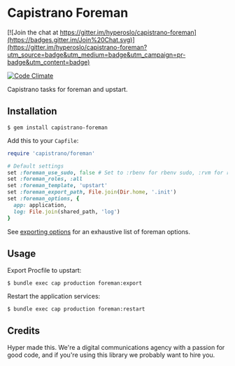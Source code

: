 # Capistrano Foreman

[![Join the chat at https://gitter.im/hyperoslo/capistrano-foreman](https://badges.gitter.im/Join%20Chat.svg)](https://gitter.im/hyperoslo/capistrano-foreman?utm_source=badge&utm_medium=badge&utm_campaign=pr-badge&utm_content=badge)

[![Code Climate](https://img.shields.io/codeclimate/github/hyperoslo/capistrano-foreman.svg?style=flat)](https://codeclimate.com/github/hyperoslo/capistrano-foreman)

Capistrano tasks for foreman and upstart.

## Installation

    $ gem install capistrano-foreman

Add this to your `Capfile`:

```ruby
require 'capistrano/foreman'

# Default settings
set :foreman_use_sudo, false # Set to :rbenv for rbenv sudo, :rvm for rvmsudo or true for normal sudo
set :foreman_roles, :all
set :foreman_template, 'upstart'
set :foreman_export_path, File.join(Dir.home, '.init')
set :foreman_options, {
  app: application,
  log: File.join(shared_path, 'log')
}
```

See [exporting options](http://ddollar.github.io/foreman/#EXPORTING0) for an exhaustive list of foreman options.

## Usage

Export Procfile to upstart:

    $ bundle exec cap production foreman:export

Restart the application services:

    $ bundle exec cap production foreman:restart

## Credits

Hyper made this. We're a digital communications agency with a passion for good code,
and if you're using this library we probably want to hire you.
